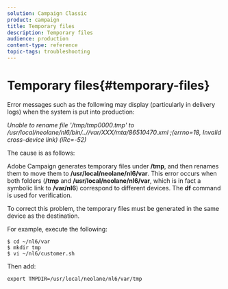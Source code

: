 ```yaml
---
solution: Campaign Classic
product: campaign
title: Temporary files
description: Temporary files
audience: production
content-type: reference
topic-tags: troubleshooting
---
```


# Temporary files{#temporary-files}

Error messages such as the following may display (particularly in delivery logs) when the system is put into production:

*Unable to rename file '/tmp/tmp0000.tmp' to /usr/local/neolane/nl6/bin/..//var/XXX/mta/86510470.xml ;(errno=18, Invalid cross-device link) (iRc=-52)*

The cause is as follows:

Adobe Campaign generates temporary files under **/tmp**, and then renames them to move them to **/usr/local/neolane/nl6/var**. This error occurs when both folders (**/tmp** and **/usr/local/neolane/nl6/var**, which is in fact a symbolic link to **/var/nl6**) correspond to different devices. The **df** command is used for verification.

To correct this problem, the temporary files must be generated in the same device as the destination.

For example, execute the following:

```
$ cd ~/nl6/var
$ mkdir tmp
$ vi ~/nl6/customer.sh
```

Then add:

```
export TMPDIR=/usr/local/neolane/nl6/var/tmp 
```
